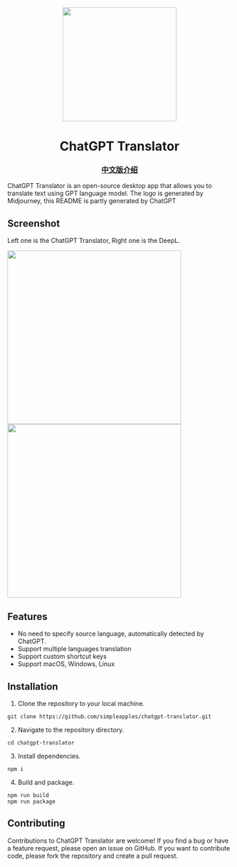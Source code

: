<div align="center">
<img width="256" src="https://github.com/simpleapples/chatgpt-translator/blob/master/assets/icons/512x512.png">
    <h1>ChatGPT Translator</h1><h3><a href="https://github.com/simpleapples/chatgpt-translator/blob/master/README_ZHS.md">中文版介绍</a></h3>
</div>
ChatGPT Translator is an open-source desktop app that allows you to translate text using GPT language model. The logo is generated by Midjourney, this README is partly generated by ChatGPT

## Screenshot

Left one is the ChatGPT Translator, Right one is the DeepL.

<img width="390" src="https://github.com/simpleapples/chatgpt-translator/blob/master/docs/chatgpt_screenshot.png"><img width="390" src="https://github.com/simpleapples/chatgpt-translator/blob/master/docs/deepl_screenshot.png">

## Features

-   No need to specify source language, automatically detected by ChatGPT.
-   Support multiple languages translation
-   Support custom shortcut keys
-   Support macOS, Windows, Linux

## Installation

1. Clone the repository to your local machine.

```
git clone https://github.com/simpleapples/chatgpt-translator.git
```

2. Navigate to the repository directory.

```
cd chatgpt-translator
```

3. Install dependencies.

```
npm i
```

4. Build and package.

```
npm run build
npm run package
```

## Contributing

Contributions to ChatGPT Translator are welcome! If you find a bug or have a feature request, please open an issue on GitHub. If you want to contribute code, please fork the repository and create a pull request.
